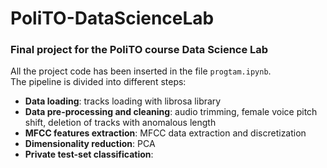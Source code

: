 # PoliTO-DataScienceLab
### Final project for the PoliTO course Data Science Lab

All the project code has been inserted in the file `progtam.ipynb`.  
The pipeline is divided into different steps:
- **Data loading**: tracks loading with librosa library
- **Data pre-processing and cleaning**: audio trimming, female voice pitch shift, deletion of tracks with anomalous length
- **MFCC features extraction**: MFCC data extraction and discretization
- **Dimensionality reduction**: PCA
- **Private test-set classification**:
